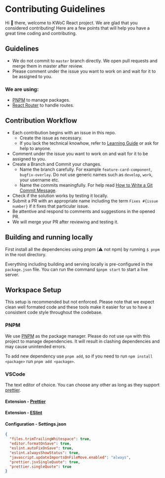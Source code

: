 # Contributing Guidelines

Hi :wave: there, welcome to KWoC React project. We are glad that you considered contributing! Here are a few points that will help you have a great time coding and contributing.

## Guidelines

- We do not commit to `master` branch directly. We open pull requests and merge them in master after review.
- Please comment under the issue you want to work on and wait for it to be assigned to you.

### We are using:

- [PNPM](https://pnpm.io) to manage packages.
- [React Router](https://www.npmjs.com/package/react-router-dom) to handle routes.

## Contribution Workflow

- Each contribution begins with an issue in this repo.
  - Create the issue as necessary.
  - If you lack the technical knowhow, refer to [Learning Guide](learn.md) or ask for help to anyone.
- Comment under the issue you want to work on and wait for it to be assigned to you.
- Create a Branch and Commit your changes.
  - Name the branch carefully. For example `feature-card-component`, `bugfix-overlay`. Do not use generic names such as `develop`, `work`, your username etc.
  - Name the commits meaningfully. For help read [How to Write a Git Commit Message](https://chris.beams.io/posts/git-commit/).
- Check if the solution works by testing it locally.
- Submit a PR with an appropriate name including the term `Fixes #{issue number}` if it fixes that particular issue.
- Be attentive and respond to comments and suggestions in the opened PR.
- We will merge your PR after reviewing and testing it.

## Building and running locally

First install all the dependencies using pnpm (:warning: not npm​) by running `$ pnpm` in the root directory.

Everything including building and serving locally is pre-configured in the `package.json` file. You can run the command `$pnpm start` to start a live server.

## Workspace Setup

This setup is recommended but not enforced. Please note that we expect clean well formated code and these tools make it easier for us to have a consistent code style throughout the codebase.

### PNPM

We use [PNPM](https://pnpm.io) as the package manager. Please do not use `npm` with this project to manage dependencies. It will result in clashing dependencies and may cause unintended errors.

To add new dependency use `pnpm add`, so if you need to run `npm install <package>` run `pnpm add <package>`.

<!-- TODO: remove bulma from documentation once the work is done -->

### VSCode

The text editor of choice. You can choose any other as long as they support [prettier](https://prettier.io/).

#### Extension - [Prettier](https://marketplace.visualstudio.com/items?itemName=esbenp.prettier-vscode)

#### Extension - [ESlint](https://marketplace.visualstudio.com/items?itemName=dbaeumer.vscode-eslint)

#### Configuration - Settings.json

```json
{
  "files.trimTrailingWhitespace": true,
  "editor.formatOnSave": true,
  "eslint.autoFixOnSave": true,
  "eslint.alwaysShowStatus": true,
  "javascript.updateImportsOnFileMove.enabled": "always",
  "prettier.jsxSingleQuote": true,
  "prettier.singleQuote": true
}
```
